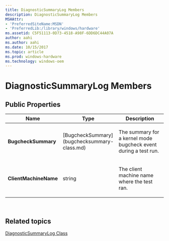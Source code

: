 ```yaml
---
title: DiagnosticSummaryLog Members
description: DiagnosticSummaryLog Members
MSHAttr:
- 'PreferredSiteName:MSDN'
- 'PreferredLib:/library/windows/hardware'
ms.assetid: C5F51113-0D73-4518-A98F-6DD6DC44A07A
author: aahi
ms.author: aahi
ms.date: 10/15/2017
ms.topic: article
ms.prod: windows-hardware
ms.technology: windows-oem
---
```


# DiagnosticSummaryLog Members


## <span id="Public_Properties"></span><span id="public_properties"></span><span id="PUBLIC_PROPERTIES"></span>Public Properties


<table>
<colgroup>
<col width="33%" />
<col width="33%" />
<col width="33%" />
</colgroup>
<thead>
<tr class="header">
<th>Name</th>
<th>Type</th>
<th>Description</th>
</tr>
</thead>
<tbody>
<tr class="odd">
<td><p><strong>BugcheckSummary</strong></p></td>
<td><p>[BugcheckSummary](bugchecksummary-class.md)</p></td>
<td><p>The summary for a kernel mode bugcheck event during a test run.</p></td>
</tr>
<tr class="even">
<td><p><strong>ClientMachineName</strong></p></td>
<td><p>string</p></td>
<td><p>The client machine name where the test ran.</p></td>
</tr>
</tbody>
</table>

 

## <span id="related_topics"></span>Related topics


[DiagnosticSummaryLog Class](diagnosticsummarylog-class.md)

 

 







